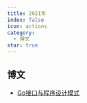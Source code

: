 ```yaml
---
title: 2021年
index: false
icon: actions
category:
  - 博文
star: true
---
```

## 博文
- [Go接口与程序设计模式](Go接口与程序设计模式.md)